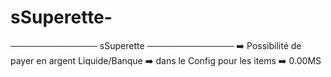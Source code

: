 # sSuperette-
────────────── sSuperette ──────────────  ➡️  Possibilité de payer en argent Liquide/Banque ➡️  dans le Config pour les items ➡️ 0.00MS
